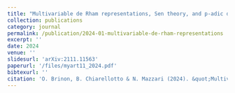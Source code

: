 ```yaml
---
title: "Multivariable de Rham representations, Sen theory, and p-adic differential operators"
collection: publications
category: journal
permalink: /publication/2024-01-multivariable-de-rham-representations
excerpt: ''
date: 2024
venue: ''
slidesurl: 'arXiv:2111.11563'
paperurl: '/files/myart11_2024.pdf'
bibtexurl: ''
citation: 'O. Brinon, B. Chiarellotto & N. Mazzari (2024). &quot;Multivariable de Rham representations, Sen theory, and p-adic differential operators.&quot; Math. Res. Lett..'
---
```

